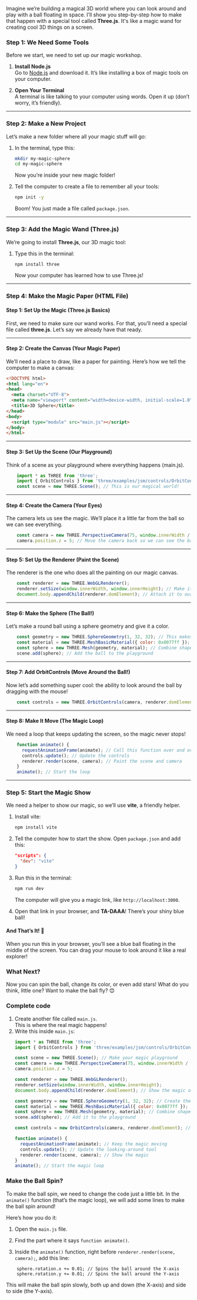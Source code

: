 
 Imagine we’re building a magical 3D world where you can look around and play with a ball floating in space. I’ll show you step-by-step how to make that happen with a special tool called **Three.js**. It's like a magic wand for creating cool 3D things on a screen.

### **Step 1: We Need Some Tools**

Before we start, we need to set up our magic workshop.

1. **Install Node.js**  
    Go to [Node.js](https://nodejs.org/) and download it. It’s like installing a box of magic tools on your computer.
    
2. **Open Your Terminal**  
    A terminal is like talking to your computer using words. Open it up (don’t worry, it’s friendly).
    

---

### **Step 2: Make a New Project**

Let’s make a new folder where all your magic stuff will go:

1. In the terminal, type this:
    
    ```bash
    mkdir my-magic-sphere
    cd my-magic-sphere
    ```
    
    Now you’re inside your new magic folder!
    
2. Tell the computer to create a file to remember all your tools:
    
    ```bash
    npm init -y
    ```
    
    Boom! You just made a file called `package.json`.
    

---

### **Step 3: Add the Magic Wand (Three.js)**

We’re going to install **Three.js**, our 3D magic tool:

1. Type this in the terminal:
    
    ```bash
    npm install three
    ```
    
    Now your computer has learned how to use Three.js!

---

### **Step 4: Make the Magic Paper (HTML File)**

#### Step 1: **Set Up the Magic (Three.js Basics)**

First, we need to make sure our wand works. For that, you’ll need a special file called **three.js**. Let’s say we already have that ready.

---

#### Step 2: **Create the Canvas (Your Magic Paper)**

We’ll need a place to draw, like a paper for painting. Here’s how we tell the computer to make a canvas:

```html
<!DOCTYPE html>
<html lang="en">
<head>
  <meta charset="UTF-8">
  <meta name="viewport" content="width=device-width, initial-scale=1.0">
  <title>3D Sphere</title>
</head>
<body>
  <script type="module" src="main.js"></script>
</body>
</html>
```

---

#### Step 3: **Set Up the Scene (Our Playground)**

Think of a scene as your playground where everything happens (main.js).

```javascript
    import * as THREE from 'three'; 
    import { OrbitControls } from 'three/examples/jsm/controls/OrbitControls.js';
    const scene = new THREE.Scene(); // This is our magical world!
```

---

#### Step 4: **Create the Camera (Your Eyes)**

The camera lets us see the magic. We’ll place it a little far from the ball so we can see everything.

```javascript
    const camera = new THREE.PerspectiveCamera(75, window.innerWidth / window.innerHeight, 0.1, 1000);
    camera.position.z = 5; // Move the camera back so we can see the ball
```

---

#### Step 5: **Set Up the Renderer (Paint the Scene)**

The renderer is the one who does all the painting on our magic canvas.

```javascript
    const renderer = new THREE.WebGLRenderer();
    renderer.setSize(window.innerWidth, window.innerHeight); // Make it full screen
    document.body.appendChild(renderer.domElement); // Attach it to our page
```

---

#### Step 6: **Make the Sphere (The Ball!)**

Let’s make a round ball using a sphere geometry and give it a color.

```javascript
    const geometry = new THREE.SphereGeometry(1, 32, 32); // This makes the ball shape
    const material = new THREE.MeshBasicMaterial({ color: 0x0077ff }); // This gives it color
    const sphere = new THREE.Mesh(geometry, material); // Combine shape and color
    scene.add(sphere); // Add the ball to the playground
```

---

#### Step 7: **Add OrbitControls (Move Around the Ball!)**

Now let’s add something super cool: the ability to look around the ball by dragging with the mouse!

```javascript
    const controls = new THREE.OrbitControls(camera, renderer.domElement);
```

---

#### Step 8: **Make It Move (The Magic Loop)**

We need a loop that keeps updating the screen, so the magic never stops!

```javascript
    function animate() {
      requestAnimationFrame(animate); // Call this function over and over
      controls.update(); // Update the controls
      renderer.render(scene, camera); // Paint the scene and camera
    }
    animate(); // Start the loop
```

---
### **Step 5: Start the Magic Show**

We need a helper to show our magic, so we’ll use **vite**, a friendly helper.

1. Install vite:
    
    ```bash
    npm install vite
    ```
    
2. Tell the computer how to start the show. Open `package.json` and add this:
    
    ```json
    "scripts": {
      "dev": "vite"
    }
    ```
    
3. Run this in the terminal:
    
    ```bash
    npm run dev
    ```
    
    The computer will give you a magic link, like `http://localhost:3000`.
    
4. Open that link in your browser, and **TA-DAAA**! There’s your shiny blue ball!

#### And That’s It! 🎉

When you run this in your browser, you’ll see a blue ball floating in the middle of the screen. You can drag your mouse to look around it like a real explorer!

### What Next?

Now you can spin the ball, change its color, or even add stars! What do you think, little one? Want to make the ball fly? 😊

### **Complete code**

1. Create another file called `main.js`.  
    This is where the real magic happens!
2. Write this inside `main.js`:
    ```javascript
    import * as THREE from 'three';
    import { OrbitControls } from 'three/examples/jsm/controls/OrbitControls.js';
    
    const scene = new THREE.Scene(); // Make your magic playground
    const camera = new THREE.PerspectiveCamera(75, window.innerWidth / window.innerHeight, 0.1, 1000);
    camera.position.z = 5;
    
    const renderer = new THREE.WebGLRenderer();
    renderer.setSize(window.innerWidth, window.innerHeight);
    document.body.appendChild(renderer.domElement); // Show the magic on your paper
    
    const geometry = new THREE.SphereGeometry(1, 32, 32); // Create the ball shape
    const material = new THREE.MeshBasicMaterial({ color: 0x0077ff }); // Give it a color
    const sphere = new THREE.Mesh(geometry, material); // Combine shape and color
    scene.add(sphere); // Add it to the playground
    
    const controls = new OrbitControls(camera, renderer.domElement); // Let us look around!
    
    function animate() {
      requestAnimationFrame(animate); // Keep the magic moving
      controls.update(); // Update the looking-around tool
      renderer.render(scene, camera); // Show the magic
    }
    animate(); // Start the magic loop
    ```

### **Make the Ball Spin?**

To make the ball spin, we need to change the code just a little bit. In the `animate()` function (that’s the magic loop), we will add some lines to make the ball spin around!

Here’s how you do it:

1. Open the `main.js` file.
    
2. Find the part where it says `function animate()`.
    
3. Inside the `animate()` function, right before `renderer.render(scene, camera);`, add this line:
```
    sphere.rotation.x += 0.01; // Spins the ball around the X-axis 
    sphere.rotation.y += 0.01; // Spins the ball around the Y-axis
```

This will make the ball spin slowly, both up and down (the X-axis) and side to side (the Y-axis).
